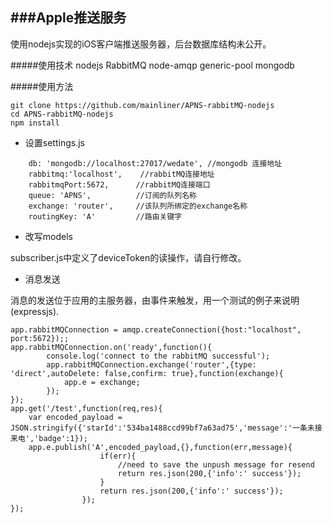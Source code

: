 ###Apple推送服务
-------
使用nodejs实现的iOS客户端推送服务器，后台数据库结构未公开。

#####使用技术
nodejs RabbitMQ node-amqp generic-pool mongodb

#####使用方法
```
git clone https://github.com/mainliner/APNS-rabbitMQ-nodejs
cd APNS-rabbitMQ-nodejs
npm install
```
* 设置settings.js

```
    db: 'mongodb://localhost:27017/wedate', //mongodb 连接地址
    rabbitmq:'localhost',    //rabbitMQ连接地址
    rabbitmqPort:5672,		//rabbitMQ连接端口
    queue: 'APNS',			//订阅的队列名称
    exchange: 'router',		//该队列所绑定的exchange名称
    routingKey: 'A'			//路由关键字
```
* 改写models

subscriber.js中定义了deviceToken的读操作，请自行修改。

* 消息发送

消息的发送位于应用的主服务器，由事件来触发，用一个测试的例子来说明(expressjs).


```
app.rabbitMQConnection = amqp.createConnection({host:"localhost", port:5672});;
app.rabbitMQConnection.on('ready',function(){
        console.log('connect to the rabbitMQ successful');
        app.rabbitMQConnection.exchange('router',{type: 'direct',autoDelete: false,confirm: true},function(exchange){
            app.e = exchange;
        });
});
app.get('/test',function(req,res){
	var encoded_payload = JSON.stringify({'starId':'534ba1488ccd99bf7a63ad75','message':'一条未接来电','badge':1});
	app.e.publish('A',encoded_payload,{},function(err,message){
                    if(err){
                        //need to save the unpush message for resend
                        return res.json(200,{'info':' success'});
                    }
                    return res.json(200,{'info':' success'});
                });
});
```